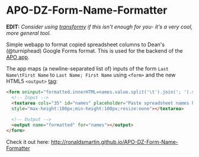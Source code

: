 APO-DZ-Form-Name-Formatter
==========================
**EDIT:** *Consider using [transformy](https://www.transformy.io/#/) if this isn't enough for you- it's a very cool, more general tool.*


Simple webapp to format copied spreadsheet columns to Dean's (@turniphead) Google Forms format. This is used for the backend of the [APO app](http://bit.ly/apo-dz).

The app maps (a newline-separated list of) inputs of the form  `Last Name\tFirst Name` to `Last Name; First Name` using `<form>` and the new HTML5 `<output>` [tag](http://www.w3schools.com/tags/tag_output.asp):

```html
<form oninput="formatted.innerHTML=names.value.split('\t').join('; ').split(/\r?\n/).join('<br/>')">
  <!-- Input -->
  <textarea cols="35" id="names" placeholder="Paste spreadsheet names here..." autofocus
  style="max-height:100px;min-height:100px;resize:none"></textarea>
  
  <!-- Output -->
  <output name="formatted" for="names"></output>
</form>
```

Check it out here: http://ronaldsmartin.github.io/APO-DZ-Form-Name-Formatter
